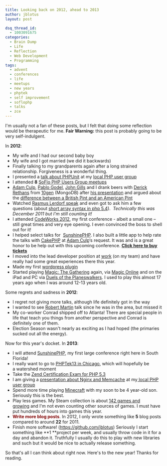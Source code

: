 ```yaml
---
title: Looking back on 2012, ahead to 2013
author: jblotus
layout: post

dsq_thread_id:
  - 1003091675
categories:
  - Brain Dump
  - Life
  - Reflection
  - Web Development
  - Programming
tags:
  - advent
  - conferences
  - life
  - meetups
  - new years
  - phptek
  - self improvement
  - soflophp
  - talks
  - zce
---
```

I'm usually not a fan of these posts, but I felt that doing some reflection would be therapeutic for me. **Fair Warning:** this post is probably going to be very self-indulgent.

In **2012**:

  * My wife and I had our second baby boy
  * My wife and I got married (we did it backwards)
  * Finally talking to my grandparents again after a long strained relationship. Forgiveness is a wonderful thing.
  * I presented a [talk about PHPUnit][1] at my [local PHP user group][2]
  * I attended **8** [SoFlo PHP Users Group meetups][2]
  * [Adam Culp][3], [Pablo Godel][4], [John Gills][5] and I drank beers with [Derick Rethans][6] from [10gen][7] (MongoDB) after [his presentation][8] and argued about the [difference between a British Pint and an American Pint][9]
  * Watched [Rasmus Lerdorf speak][10] and even got to ask him a few questions (about [short array syntax in php 5.4][11]).  *Technically this was December 2011 but I'm still counting it!*
  * I attended [CodeWorks 2012][12], my first conference - albeit a small one &#8211; still great times and very eye opening. I even convinced the boss to shell out for it!
  * I helped select talks for  [SunshinePHP][13]. I also built a little app to help rate the talks with [CakePHP][14] at [Adam Culp][3]&#8216;s request. It was and is a great honor to be help out with this upcoming conference. **[Click here to buy tickets][15]**
  * I moved into the lead developer position at [work][16] (on my team) and have really had some great experiences there this year.
  * Made my first [wordpress plugin][17]
  * Started playing [Magic: The Gathering][18] again, via [Magic Online][19] and on the iPad and PC via [Duels of the Planeswalkers][20]. I used to play this almost 17 years ago when I was around 12-13 years old.

Some regrets and sadness in **2012**:

  * <span style="line-height: 14px;" data-mce-mark="1">I regret not giving more talks, although life definitely got in the way</span>
  * I wanted to see [Robert Martin][21] talk since he was in the area, but missed it
  * My co-worker Conrad shipped off to Atlanta! There are special people in life that teach you things from another perspective and Conrad is definitely one of them.
  * Election Season wasn't nearly as exciting as I had hoped (the primaries sucked out all the energy).

Now for this year's docket. In **2013**:

  * <span style="line-height: 14px;" data-mce-mark="1">I will attend <a href="http://sunshinephp.com/">SunshinePHP</a>, my first large conference right here in South Florida!</span>
  * I really want to go to [PHPTek13 in Chicago][22], which will hopefully be a watershed moment
  * Take the [Zend Certification Exam for PHP 5.3][23]
  * I am giving a [presentation about Nginx and Memcache][24] at my[ local PHP user group][2]
  * Spend more time playing [Minecraft][25] with my soon to be 4 year-old son. Seriously this is the best.
  * Play less games. My Steam collection is about [142 games and growing][26] and I'm not even counting other sources of games. I must have put hundreds of hours into games this year.
  * <span style="color: #800000;" data-mce-mark="1"><strong>Write more blog posts</strong></span>. In 2012, I only wrote something like **5** blog posts compared to around **22** for 2011.
  * Finish more software! (<https://github.com/jblotus>) Seriously I start something like **1 **project per week, and usually throw code in it for a day and abandon it. Truthfully I usually do this to play with new libraries and such but it would be nice to actually release something.

So that's all I can think about right now. Here's to the new year! Thanks for reading.

 [1]: http://www.jblotus.com/2012/04/14/fighting-fear-driven-development-w-phpunit-slides/
 [2]: http://www.soflophp.org/
 [3]: https://twitter.com/adamculp
 [4]: https://twitter.com/pgodel
 [5]: https://twitter.com/betaflip
 [6]: https://twitter.com/derickr
 [7]: http://www.10gen.com/
 [8]: http://www.soflophp.org/events/71930042/
 [9]: http://www.homebrewtalk.com/f14/american-pint-vs-european-pint-150471/
 [10]: http://www.soflophp.org/events/40433602/
 [11]: https://wiki.php.net/rfc/shortsyntaxforarrays
 [12]: http://codeworks.phparch.com/
 [13]: http://sunshinephp.com/
 [14]: http://cakephp.org/
 [15]: http://sunshinephp.com/register/
 [16]: http://www.spellingcity.com/
 [17]: http://wordpress.org/extend/plugins/mojolive-profile-widget/
 [18]: http://www.wizards.com/Magic/Summoner/
 [19]: https://www.wizards.com/magic/digital/magiconline.aspx
 [20]: https://www.wizards.com/Magic/Digital/DuelsOfThePlaneswalkers.aspx?x=mtg/digital/d13/whatis
 [21]: https://twitter.com/unclebobmartin
 [22]: http://tek.phparch.com/
 [23]: http://www.zend.com/services/certification/php-5-certification/
 [24]: http://www.soflophp.org/events/34360482/
 [25]: https://minecraft.net/
 [26]: http://steamcommunity.com/id/rehabitual
